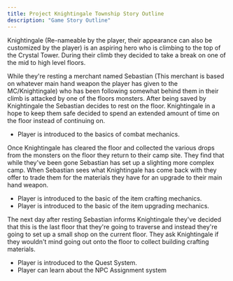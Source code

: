 ```yaml
---
title: Project Knightingale Township Story Outline
description: "Game Story Outline"
---
```


Knightingale (Re-nameable by the player, their appearance can also be customized by the player) is an aspiring hero who is climbing to the top of the Crystal Tower. During their climb they decided to take a break on one of the mid to high level floors.

While they're resting a merchant named Sebastian (This merchant is based on whatever main hand weapon the player has given to the MC/Knightingale) who has been following somewhat behind them in their climb is attacked by one of the floors monsters. After being saved by Knightingale the Sebastian decides to rest on the floor. Knightingale in a hope to keep them safe decided to spend an extended amount of time on the floor instead of continuing on.

- Player is introduced to the basics of combat mechanics.

Once Knightingale has cleared the floor and collected the various drops from the monsters on the floor they return to their camp site. They find that while they've been gone Sebastian has set up a slighting more complex camp. When Sebastian sees what Knightingale has come back with they offer to trade them for the materials they have for an upgrade to their main hand weapon.

- Player is introduced to the basic of the item crafting mechanics.
- Player is introduced to the basic of the item upgrading mechanics.

The next day after resting Sebastian informs Knightingale they've decided that this is the last floor that they're going to traverse and instead they're going to set up a small shop on the current floor. They ask Knightingale if they wouldn't mind going out onto the floor to collect building crafting materials.

- Player is introduced to the Quest System.
- Player can learn about the NPC Assignment system